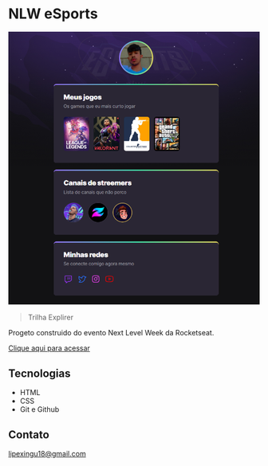 # NLW eSports

![preview](./.github/preview.png)

>Trilha Explirer

Progeto construido do evento Next Level Week da Rocketseat.

[Clique aqui para acessar](https://filipe010803.github.io/nlw-esports-explorer)

## Tecnologias

- HTML
- CSS
- Git e Github

## Contato

lipexingu18@gmail.com
